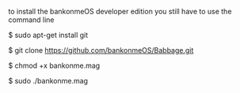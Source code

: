 to install the bankonmeOS developer edition you still have to use the command line

$ sudo apt-get install git

$ git clone https://github.com/bankonmeOS/Babbage.git

$ chmod +x bankonme.mag

$ sudo ./bankonme.mag

